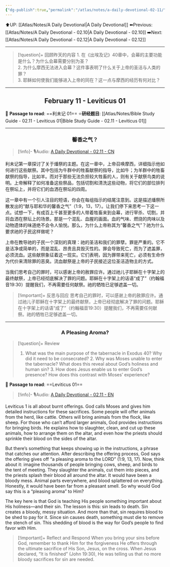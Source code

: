 ```yaml
---
{"dg-publish":true,"permalink":"/atlas/notes/a-daily-devotional-02-11/","noteIcon":""}
---
```


 ⬆️UP: [[Atlas/Notes/A Daily Devotional\|A Daily Devotional]]
⬅️Previous: [[Atlas/Notes/A Daily Devotional - 02.10\|A Daily Devotional - 02.10]]
➡️Next: [[Atlas/Notes/A Daily Devotional - 02.12\|A Daily Devotional - 02.12]]

---

> [!question]+ 回顾昨天的内容
> 1.⁠ ⁠在《出埃及记》40章中，会幕的主要功能是什么？为什么会幕需要分别为圣？  
> 2.⁠ ⁠为什么摩西无法进入会幕？这件事表明了什么关于上帝的圣洁与人类的罪？  
> 3.⁠ ⁠耶稣如何使我们能够进入上帝的同在？这一点与摩西的经历有何对比？  


---
## <center>February 11 - Leviticus 01</center>

📖 **Passage to read**: ==利未记 01==
⭐**研经题目**: [[Atlas/Notes/Bible Study Guide - 02.11 - Leviticus 01\|Bible Study Guide - 02.11 - Leviticus 01]]

---
### <center>馨香之气？</center>

> [!info]- 🎙️Audio: [A Daily Devotional - 02.11 - CN]()

利未记第一章探讨了关于燔祭的主题。在这一章中，上帝召唤摩西，详细指示他如何进行这些献祭。其中包括为牛群中的牲畜献祭的指导，比如牛；为羊群中的牲畜献祭的指导，比如羊。而对于那些无法负担较大牲畜的人，则有关于献祭鸟类的说明。上帝解释了如何准备这些祭品，包括切割和清洗这些动物，将它们的部位排列在祭坛上，并将它们的血洒在祭坛的四周。

这一章中有一个引人注目的短语，你会在每组指示的结尾注意到。这是描述燔祭所散发出的“献与耶和华的馨香之气”（1:9，13，17）。让我们停下来思考一下这一点。试想一下，有成百上千甚至更多的人带着牲畜来到会幕，进行宰杀、切割，并将血洒在祭坛上的场景。那是一个混乱、血腥的画面。血的气味、燃烧的肉味以及动物遗体的味道绝不会令人愉悦。那么，为什么上帝称其为“馨香之气”？祂为什么要求祂的子民这样做呢？

上帝在教导祂的子民一个深刻的真理：祂的圣洁和我们的罪孽。罪是严重的。它不是洁净或简单的，而是混乱、昂贵且具毁灭性的。罪会导致死亡，而为了遮盖罪，必须流血。这些献祭象征着这一现实。它们表明，因为罪带来死亡，必须有生命作为代价来清除罪的恶臭。流血献祭是上帝的子民接近这位圣洁造物主的方式。

当我们思考自己的罪时，可以感谢上帝的赦罪应许。通过祂儿子耶稣在十字架上的最终献祭，上帝已经彻底解决了罪的问题。耶稣在十字架上的话语“成了”（约翰福音19:30）提醒我们，不再需要任何献祭。祂的牺牲已足够遮盖一切。

> [!important]+ 反思与回应
思考自己的罪时，可以感谢上帝的赦罪应许。通过祂儿子耶稣在十字架上的最终献祭，上帝已经彻底解决了罪的问题。耶稣在十字架上的话语“成了”（约翰福音19:30）提醒我们，不再需要任何献祭。祂的牺牲已足够遮盖一切。



---
### <center>A Pleasing Aroma?</center>

> [!question]+ Review
> 1. What was the main purpose of the tabernacle in Exodus 40? Why did it need to be consecrated?
> 2.⁠ ⁠Why was Moses unable to enter the tabernacle? What does this reveal about God’s holiness and human sin?
> 3.⁠ ⁠How does Jesus enable us to enter God’s presence? How does this contrast with Moses’ experience?

📖 **Passage to read**: ==Leviticus 01==

> [!info]- 🎙️Audio: [A Daily Devotional - 02.11 - EN]()  

Leviticus 1 is all about burnt offerings. God calls Moses and gives him detailed instructions for these sacrifices. Some people will offer animals from the herd, like cattle. Others will bring animals from the flock, like sheep. For those who can’t afford larger animals, God provides instructions for bringing birds. He explains how to slaughter, clean, and cut up these animals, how to arrange them on the altar, and even how the priests should sprinkle their blood on the sides of the altar.

But there’s something that keeps showing up in the instructions, a phrase that catches our attention. After describing the offering process, God says the offering gives off “a pleasing aroma to the LORD” (1:9, 13, 17). Now, think about it: imagine thousands of people bringing cows, sheep, and birds to the tent of meeting. They slaughter the animals, cut them into pieces, and the priests splash their blood all around the altar. It would have been a bloody mess. Animal parts everywhere, and blood splattered on everything. Honestly, it would have been far from a pleasant smell. So why would God say this is a “pleasing aroma” to Him?

The key here is that God is teaching His people something important about His holiness—and their sin. The lesson is this: sin leads to death. Sin creates a bloody, messy situation. And more than that, sin requires blood to be shed to pay for it. Since sin causes death, something must die to remove the stench of sin. This shedding of blood is the way for God’s people to find favor with Him.

> [!important]+ Reflect and Respond
When you bring your sins before God, remember to thank Him for the forgiveness He offers through the ultimate sacrifice of His Son, Jesus, on the cross. When Jesus declared, “It is finished” (John 19:30), He was telling us that no more bloody sacrifices for sin are needed.
























